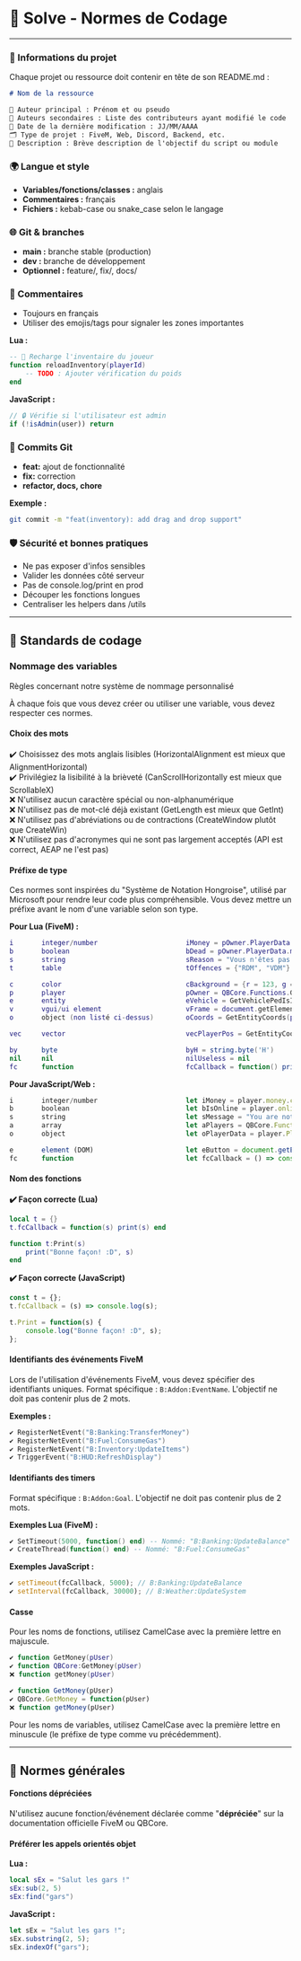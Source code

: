 # 📖 Solve - Normes de Codage

---

### 🧾 Informations du projet

Chaque projet ou ressource doit contenir en tête de son README.md :

```markdown
# Nom de la ressource

📌 Auteur principal : Prénom et ou pseudo  
👥 Auteurs secondaires : Liste des contributeurs ayant modifié le code  
📅 Date de la dernière modification : JJ/MM/AAAA  
🗂️ Type de projet : FiveM, Web, Discord, Backend, etc.  
📃 Description : Brève description de l'objectif du script ou module  
```

### 🌍 Langue et style

- **Variables/fonctions/classes :** anglais
- **Commentaires :** français
- **Fichiers :** kebab-case ou snake_case selon le langage

### 🌐 Git & branches

- **main :** branche stable (production)
- **dev :** branche de développement
- **Optionnel :** feature/, fix/, docs/

### 💬 Commentaires

- Toujours en français
- Utiliser des emojis/tags pour signaler les zones importantes

**Lua :**
```lua
-- 🔁 Recharge l'inventaire du joueur
function reloadInventory(playerId)
    -- TODO : Ajouter vérification du poids
end
```

**JavaScript :**
```javascript
// 🔒 Vérifie si l'utilisateur est admin
if (!isAdmin(user)) return
```

### 🚀 Commits Git

- **feat:** ajout de fonctionnalité
- **fix:** correction
- **refactor, docs, chore**

**Exemple :**
```bash
git commit -m "feat(inventory): add drag and drop support"
```

### 🛡️ Sécurité et bonnes pratiques

- Ne pas exposer d'infos sensibles
- Valider les données côté serveur
- Pas de console.log/print en prod
- Découper les fonctions longues
- Centraliser les helpers dans /utils

---

## 🎯 Standards de codage

### Nommage des variables

Règles concernant notre système de nommage personnalisé

À chaque fois que vous devez créer ou utiliser une variable, vous devez respecter ces normes.

#### Choix des mots

✔️ Choisissez des mots anglais lisibles (HorizontalAlignment est mieux que AlignmentHorizontal)  
✔️ Privilégiez la lisibilité à la brièveté (CanScrollHorizontally est mieux que ScrollableX)  
❌ N'utilisez aucun caractère spécial ou non-alphanumérique  
❌ N'utilisez pas de mot-clé déjà existant (GetLength est mieux que GetInt)  
❌ N'utilisez pas d'abréviations ou de contractions (CreateWindow plutôt que CreateWin)  
❌ N'utilisez pas d'acronymes qui ne sont pas largement acceptés (API est correct, AEAP ne l'est pas)  

#### Préfixe de type

Ces normes sont inspirées du "Système de Notation Hongroise", utilisé par Microsoft pour rendre leur code plus compréhensible.
Vous devez mettre un préfixe avant le nom d'une variable selon son type.

**Pour Lua (FiveM) :**
```lua
i       integer/number                      iMoney = pOwner.PlayerData.money.cash
b       boolean                             bDead = pOwner.PlayerData.metadata.isdead
s       string                              sReason = "Vous n'êtes pas autorisé à faire cela."
t       table                               tOffences = {"RDM", "VDM"}

c       color                               cBackground = {r = 123, g = 231, b = 132}
p       player                              pOwner = QBCore.Functions.GetPlayer(source)
e       entity                              eVehicle = GetVehiclePedIsIn(ped, false)
v       vgui/ui element                     vFrame = document.getElementById("mainFrame")
o       object (non listé ci-dessus)        oCoords = GetEntityCoords(ped)

vec     vector                              vecPlayerPos = GetEntityCoords(pOwner.PlayerData.source)

by      byte                                byH = string.byte('H')
nil     nil                                 nilUseless = nil
fc      function                            fcCallback = function() print("Bonjour monde!") end
```

**Pour JavaScript/Web :**
```javascript
i       integer/number                      let iMoney = player.money.cash;
b       boolean                             let bIsOnline = player.online;
s       string                              let sMessage = "You are not authorized";
a       array                               let aPlayers = QBCore.Functions.GetPlayers();
o       object                              let oPlayerData = player.PlayerData;

e       element (DOM)                       let eButton = document.getElementById("submit");
fc      function                            let fcCallback = () => console.log("Hello!");
```

#### Nom des fonctions

**✔️ Façon correcte (Lua)**

```lua
local t = {}
t.fcCallback = function(s) print(s) end

function t:Print(s)
    print("Bonne façon! :D", s)
end
```

**✔️ Façon correcte (JavaScript)**

```javascript
const t = {};
t.fcCallback = (s) => console.log(s);

t.Print = function(s) {
    console.log("Bonne façon! :D", s);
};
```

#### Identifiants des événements FiveM

Lors de l'utilisation d'événements FiveM, vous devez  spécifier des identifiants uniques.
Format spécifique : `B:Addon:EventName`. L'objectif ne doit pas contenir plus de 2 mots.

**Exemples :**

```lua
✔️ RegisterNetEvent("B:Banking:TransferMoney")
✔️ RegisterNetEvent("B:Fuel:ConsumeGas")
✔️ RegisterNetEvent("B:Inventory:UpdateItems")
✔️ TriggerEvent("B:HUD:RefreshDisplay")
```

#### Identifiants des timers

Format spécifique : `B:Addon:Goal`. L'objectif ne doit pas contenir plus de 2 mots.

**Exemples Lua (FiveM) :**

```lua
✔️ SetTimeout(5000, function() end) -- Nommé: "B:Banking:UpdateBalance"
✔️ CreateThread(function() end) -- Nommé: "B:Fuel:ConsumeGas"
```

**Exemples JavaScript :**

```javascript
✔️ setTimeout(fcCallback, 5000); // B:Banking:UpdateBalance
✔️ setInterval(fcCallback, 30000); // B:Weather:UpdateSystem
```

#### Casse

Pour les noms de fonctions, utilisez CamelCase avec la première lettre en majuscule.

```lua
✔️ function GetMoney(pUser)   
✔️ function QBCore:GetMoney(pUser)  
❌ function getMoney(pUser)  
```

```javascript
✔️ function GetMoney(pUser)
✔️ QBCore.GetMoney = function(pUser)
❌ function getMoney(pUser)
```

Pour les noms de variables, utilisez CamelCase avec la première lettre en minuscule (le préfixe de type comme vu précédemment).

---

## 🎯 Normes générales

#### Fonctions dépréciées

N'utilisez aucune fonction/événement déclarée comme "**dépréciée**" sur la documentation officielle FiveM ou QBCore.

#### Préférer les appels orientés objet

**Lua :**
```lua
local sEx = "Salut les gars !"
sEx:sub(2, 5)
sEx:find("gars")
```

**JavaScript :**
```javascript
let sEx = "Salut les gars !";
sEx.substring(2, 5);
sEx.indexOf("gars");
```
